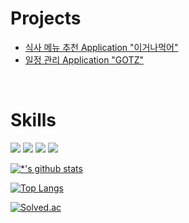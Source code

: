 # Projects
- [식사 메뉴 추천 Application "이거나먹어"](https://github.com/semin0151/EatThis_portfolio)
- [일정 관리 Application "GOTZ"](https://github.com/semin0151/GOTZ_portfolio)

<br/>

# Skills

<img src="https://img.shields.io/badge/Android-3DDC84?style=flat-square&logo=Android&logoColor=white"/>
<img src="https://img.shields.io/badge/Kotlin-7F52FF?style=flat-square&logo=Kotlin&logoColor=white"/>
<img src="https://img.shields.io/badge/Java-007396?style=flat-square&logo=Java&logoColor=white"/>
<img src="https://img.shields.io/badge/Figma-FE4E1E?style=flat-square&logo=Figma&logoColor=white"/>

[![*'s github stats](https://github-readme-stats.vercel.app/api?username=semin0151)](https://github.com/semin0151)

[![Top Langs](https://github-readme-stats.vercel.app/api/top-langs/?username=semin0151&layout=compact)](https://github.com/semin0151/github-readme-stats)

[![Solved.ac](http://mazassumnida.wtf/api/v2/generate_badge?boj=semin015123)](https://solved.ac/semin015123)

<br/>
